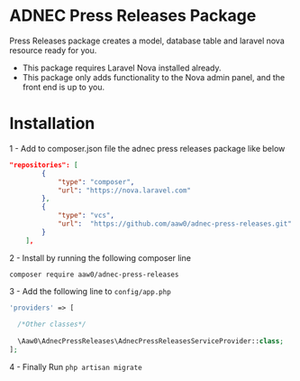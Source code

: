 # ADNEC Press Releases Package

Press Releases package creates a model, database table and laravel nova resource ready for you.

* This package requires Laravel Nova installed already.
* This package only adds functionality to the Nova admin panel, and the front end is up to you.

# Installation

1 - Add to composer.json file the adnec press releases package like below
```json
"repositories": [
        {
            "type": "composer",
            "url": "https://nova.laravel.com"
        },
        {
            "type": "vcs",
            "url":  "https://github.com/aaw0/adnec-press-releases.git"
        }
    ],
```
2 - Install by running the following composer line 

`composer require aaw0/adnec-press-releases`

3 - Add the following line to `config/app.php`
```php
'providers' => [
  
  /*Other classes*/
  
  \Aaw0\AdnecPressReleases\AdnecPressReleasesServiceProvider::class;
];
```


4 - Finally Run `php artisan migrate`
